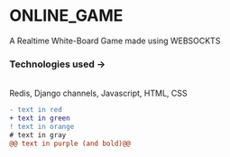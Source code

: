 # ONLINE_GAME
A Realtime White-Board Game made using WEBSOCKTS<br>
<h3 style : " color : "red"; >Technologies used -> </h3> <br>
  Redis, Django channels, Javascript, HTML, CSS<br>
  

  ```diff
- text in red
+ text in green
! text in orange
# text in gray
@@ text in purple (and bold)@@
```

  

 

